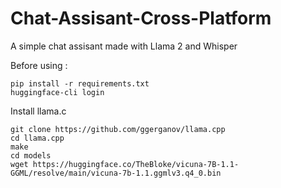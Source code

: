 # Chat-Assisant-Cross-Platform
 A simple chat assisant made with Llama 2 and Whisper

Before using : 
```
pip install -r requirements.txt
huggingface-cli login
 ```
 Install llama.c
 ```
git clone https://github.com/ggerganov/llama.cpp  
cd llama.cpp
make 
cd models
wget https://huggingface.co/TheBloke/vicuna-7B-1.1-GGML/resolve/main/vicuna-7b-1.1.ggmlv3.q4_0.bin   
```
